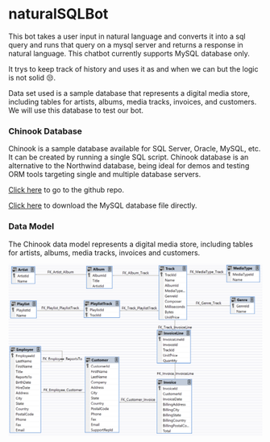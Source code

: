 # naturalSQLBot
This bot takes a user input in natural language and converts it into a sql query and runs that query on a mysql server and returns a response in natural language. This chatbot currently supports MySQL database only. 

It trys to keep track of history and uses it as and when we can but the logic is not solid 😒.

Data set used is a sample database that represents a digital media store, including tables for artists, albums, media tracks, invoices, and customers. We will use this database to test our bot.

### Chinook Database

Chinook is a sample database available for SQL Server, Oracle, MySQL, etc. It can be created by running a single SQL script. Chinook database is an alternative to the Northwind database, being ideal for demos and testing ORM tools targeting single and multiple database servers.

[Click here](https://github.com/lerocha/chinook-database) to go to the github repo.

[Click here](https://github.com/lerocha/chinook-database/blob/master/ChinookDatabase/DataSources/Chinook_MySql.sql) to download the MySQL database file directly.

### Data Model

The Chinook data model represents a digital media store, including tables for artists, albums, media tracks, invoices and customers.

![The Chinook data model represents a digital media store, including tables for artists, albums, media tracks, invoices and customers. ](img/image.png)